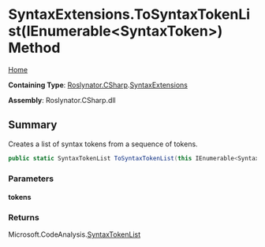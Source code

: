 <a name="_Top"></a>

# SyntaxExtensions\.ToSyntaxTokenList\(IEnumerable\<SyntaxToken>\) Method

[Home](../../../../README.md#_Top)

**Containing Type**: [Roslynator.CSharp](../../README.md#_Top)\.[SyntaxExtensions](../README.md#_Top)

**Assembly**: Roslynator\.CSharp\.dll

## Summary

Creates a list of syntax tokens from a sequence of tokens\.

```csharp
public static SyntaxTokenList ToSyntaxTokenList(this IEnumerable<SyntaxToken> tokens)
```

### Parameters

#### tokens

### Returns

Microsoft\.CodeAnalysis\.[SyntaxTokenList](https://docs.microsoft.com/en-us/dotnet/api/microsoft.codeanalysis.syntaxtokenlist)

